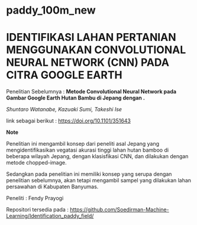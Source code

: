 # paddy_100m_new
# **IDENTIFIKASI LAHAN PERTANIAN MENGGUNAKAN CONVOLUTIONAL NEURAL NETWORK (CNN) PADA CITRA GOOGLE EARTH**

Penelitian Sebelumnya :
**Metode Convolutional Neural Network pada Gambar Google Earth Hutan Bambu di Jepang dengan .** 

*Shuntaro Watanabe, Kazuaki Sumi, Takeshi Ise*

link sebagai berikut : https://doi.org/10.1101/351643

**Note**

Penelitian ini mengambil konsep dari peneliti asal Jepang yang mengidentifikasikan vegatasi akurasi tinggi lahan hutan bamboo di beberapa wilayah Jepang, dengan klasisfikasi CNN, dan dilakukan dengan metode chopped-image.

Sedangkan pada penelitian ini memiliki konsep yang serupa dengan penelitian sebelumnya, akan tetapi mengambil sampel yang dilakukan lahan persawahan di Kabupaten Banyumas. 

Peneliti : Fendy Prayogi

Repositori tersedia pada : https://github.com/Soedirman-Machine-Learning/Identification_paddy_field/
